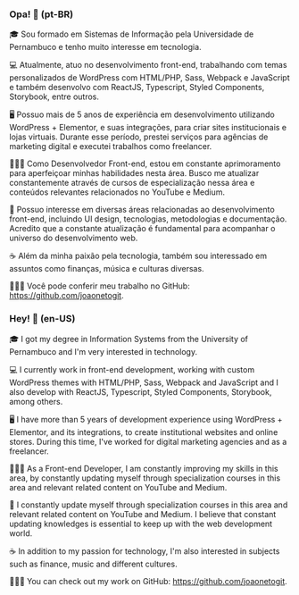 ### Opa! 👋 (pt-BR)

🎓 Sou formado em Sistemas de Informação pela Universidade de Pernambuco e tenho muito interesse em tecnologia.

💻 Atualmente, atuo no desenvolvimento front-end, trabalhando com temas personalizados de WordPress com HTML/PHP, Sass, Webpack e JavaScript e também desenvolvo com ReactJS, Typescript, Styled Components, Storybook, entre outros. 

🖥️ Possuo mais de 5 anos de experiência em desenvolvimento utilizando WordPress + Elementor, e suas integrações, para criar sites institucionais e lojas virtuais. Durante esse período, prestei serviços para agências de marketing digital e executei trabalhos como freelancer. 

👨🏻‍💻 Como Desenvolvedor Front-end, estou em constante aprimoramento para aperfeiçoar minhas habilidades nesta área. Busco me atualizar constantemente através de cursos de especialização nessa área e conteúdos relevantes relacionados no YouTube e Medium.

🚀 Possuo interesse em diversas áreas relacionadas ao desenvolvimento front-end, incluindo UI design, tecnologias, metodologias e documentação. Acredito que a constante atualização é fundamental para acompanhar o universo do desenvolvimento web.

☕ Além da minha paixão pela tecnologia, também sou interessado em assuntos como finanças, música e culturas diversas.

👨🏻‍💻 Você pode conferir meu trabalho no GitHub: https://github.com/joaonetogit.

### Hey! 👋 (en-US)

🎓 I got my degree in Information Systems from the University of Pernambuco and I'm very interested in technology.

💻 I currently work in front-end development, working with custom WordPress themes with HTML/PHP, Sass, Webpack and JavaScript and I also develop with ReactJS, Typescript, Styled Components, Storybook, among others.

🖥️ I have more than 5 years of development experience using WordPress + Elementor, and its integrations, to create institutional websites and online stores. During this time, I've worked for digital marketing agencies and as a freelancer. 

👨🏻‍💻 As a Front-end Developer, I am constantly improving my skills in this area, by constantly updating myself through specialization courses in this area and relevant related content on YouTube and Medium.

🚀 I constantly update myself through specialization courses in this area and relevant related content on YouTube and Medium. I believe that constant updating knowledges is essential to keep up with the web development world.

☕ In addition to my passion for technology, I'm also interested in subjects such as finance, music and different cultures.

👨🏻‍💻 You can check out my work on GitHub: https://github.com/joaonetogit.
